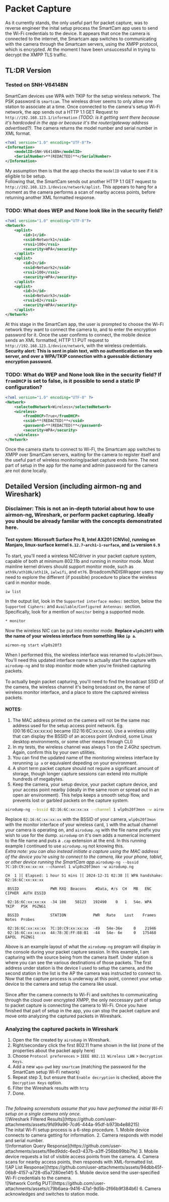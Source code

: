 # Packet Capture
As it currently stands, the only useful part for packet capture, was to reverse engineer the inital setup process the SmartCam app uses to send the Wi-Fi credentials to the device. It appears that once the camera is connected to the internet, the Smartcam app switches to communicating with the camera through the Smartcam servers, using the XMPP protocol, which is encrypted. At the moment I have been unsuccessful in trying to decrypt the XMPP TLS traffic.

## TL:DR Version
### Tested on SNH-V6414BN
SmartCam devices use WPA with TKIP for the setup wireless network. The PSK password is `smartcam`. The wireless driver seems to only allow one station to associate at a time. Once connected to the camera's setup Wi-Fi network, the app sends out a HTTP 1.1 GET Request to `http://192.168.123.1/information` *(TODO: is it getting sent there because it's hardcoded in the app or because it's the router/gateway address advertised?)*. The camera returns the model number and serial number in XML format.
```xml
<?xml version="1.0" encoding="UTF-8"?>
<Information>
    <modelID>SNH-V6414BN</modelID>
    <SerialNumber>**(REDACTED)**</SerialNumber>
</Information>
```
My assumption then is that the app checks the `modelID` value to see if it is eligible to be setup. <br>
Following that, the SmartCam sends out another HTTP 1.1 GET request to `http://192.168.123.1/device/network/aplist`. This appears to hang for a moment as the camera performs a scan of nearby access points, before returning another XML formatted response.
### TODO: What does WEP and None look like in the security field?
```xml
<?xml version="1.0" encoding="UTF-8"?>
<Network>
    <aplist>
        <id>1</id>
        <ssid>Network1</ssid>
        <rssi>100</rssi>
        <security>WPA</security>
    </aplist>
    <aplist>
        <id>2</id>
        <ssid>Network2</ssid>
        <rssi>100</rssi>
        <security>WPA</security>
    </aplist>
    <aplist>
        <id>3</id>
        <ssid>Network3</ssid>
        <rssi>82</rssi>
        <security>WPA</security>
    </aplist>
</Network>
```
At this stage in the SmartCam app, the user is prompted to choose the Wi-Fi network they want to connect the camera to, and to enter the encryption password for it. Once the user confirms to connect, the mobile device sends an XML formatted, HTTP 1.1 PUT request to `http://192.168.123.1/device/network`, with the wireless credentials. **Security alert: This is sent in plain text, with no authentication on the web server, and over a WPA/TKIP connection with a guessable dictionary encryption password.**
### TODO: What do WEP and None look like in the security field? If `fromDHCP` is set to false, is it possible to send a static IP configuration?
```xml
<?xml version="1.0" encoding="UTF-8" ?>
<Network>
    <selectedNetwork>Wireless</selectedNetwork>
    <wireless>
        <fromDHCP>True</fromDHCP>
        <ssid>**(REDACTED)**</ssid>
        <password>**(REDACTED)**</password>
        <security>WPA</security>
    </wireless>
</Network>
```
Once the camera starts to connect to Wi-Fi, the Smartcam app switches to XMPP over SmartCam servers, waiting for the camera to register itself and the useful part of wireless monitoring/packet capture ends here. The next part of setup in the app for the name and admin password for the camera are not done locally.

## Detailed Version (including airmon-ng and Wireshark)
### Disclaimer: This is not an in-depth tutorial about how to use airmon-ng, Wireshark, or perform packet capturing. Ideally you should be already familar with the concepts demonstrated here.

#### Test system: Microsoft Surface Pro 8, Intel AX201 (CNVio), running on Manjaro, linux-surface kernel ```6.12.7-arch1-1-surface```, and `iw` version `6.9`

To start, you'll need a wireless NIC/driver in your packet capture system, capable of both at minimum 802.11b and running in monitor mode. Most mainline kernel drivers should support monitor mode, such as ```ath9k/ath10k/ath11k```, ```iwlwifi```, and ```mt76```. Broadcom/NDISWrapper users may need to explore the different (if possible) procedure to place the wireless card in monitor mode.
```
iw list
```
In the output list, look in the ``Supported interface modes:`` section, below the ``Supported Ciphers:`` and ``Available/Configured Antennas:`` section. Specifically, look for a mention of ``monitor`` being a supported mode.
<br>
```bash
* monitor
```
Now the wireless NIC can be put into monitor mode. <b>Replace ``wlp0s20f3`` with the name of your wireless interface from something like `ip a`.</b>
```bash
airmon-ng start wlp0s20f3
```
When I performed this, the wireless interface was renamed to `wlp0s20f3mon`. You'll need this updated interface name to actually start the capture with `airodump-ng` and to stop monitor mode when you're finished capturing packets.
<br>
<br>
To actually begin packet capturing, you'll need to find the broadcast SSID of the camera, the wireless channel it's being broadcast on, the name of wireless monitor interface, and a place to store the captured wireless packets.
#### NOTES:
1. The MAC address printed on the camera will not be the same mac address used for the setup access point network. Eg. (00:16:6C:xx:xx:xx) became (02:16:6C:xx:xx:xx). Use a wireless utility that can display the BSSID of an access point (Android, some Linux desktop environments, or some other means through CLI)
2. In my tests, the wireless channel was always 1 on the 2.4Ghz spectrum. Again, confirm this by your own utilities.
3. You can find the updated name of the monitoring wireless interface by rerunning `ip a` or equivalent depeding on your environment.
4. A short term packet capture should not require a significant amount of storage, though longer capture sessions can extend into multiple hundreds of megabytes.
5. Keep the camera, your setup device, your packet capture device, and your access point nearby (ideally in the same room or spread out in an open air environment). This helps keeps a smooth setup flow, and prevents lost or garbled packets on the capture system.
```bash
airodump-ng --bssid 02:16:6C:xx:xx:xx --channel 1 wlp0s20f3mon -w airodump.ng
```
Replace `02:16:6C:xx:xx:xx` with the BSSID of your camera, `wlp0s20f3mon` with the monitor interface of your wireless card, `1` with the actual channel your camera is operating on, and `airodump.ng` with the file name prefix you wish to use for the dump. ```airodump``` on it's own adds a numerical increment to the file name and puts a ```.cap``` extension at the end. In this running example I continued to use ```airodump.ng``` not knowing this.
<br><i>Extra note: you can also instead initiate a capture using the MAC address of the device you're using to connect to the camera, like your phone, tablet, or other device running the SmartCam app.</i>``airodump-ng --bssid 7C:10:C9:xx:xx:xx --channel 1 wlp0s20f3mon -w airodump.ng``
```
CH  1 ][ Elapsed: 1 hour 51 mins ][ 2024-12-31 02:38 ][ WPA handshake: 02:16:6C:xx:xx:xx

 BSSID              PWR RXQ  Beacons    #Data, #/s  CH   MB   ENC CIPHER  AUTH ESSID

 02:16:6C:xx:xx:xx  -34 100    58123   192490    0   1   54e. WPA  TKIP   PSK  PGZNG1                       

 BSSID              STATION            PWR   Rate    Lost    Frames  Notes  Probes

 02:16:6C:xx:xx:xx  7C:10:C9:xx:xx:xx  -49   54e-36e     0    21946                                         
 02:16:6C:xx:xx:xx  44:78:3E:FF:88:B1  -44   54e- 6e     0   175468  EAPOL  PGZNG1
```
Above is an example layout of what the `airodump-ng` program will display in the console during your packet capture session. In this example, I am capturing with the source being from the camera itself. Under station is where you can see the various destinations of those packets. The first address under station is the device I used to setup the camera, and the second station in the list is the AP the camera was instructed to connect to. Now that the capture process is underway at this point, connect your setup device to the camera and setup the camera like usual.<br>
<br>
Since after the camera connects to Wi-Fi and switches to communicating through the cloud over encrypted XMPP, the only neccessary part of setup to packet capture is connecting the camera to Wi-Fi. Once you have finished that part of setup in the app, you can stop the packet capture and move onto analyzing the captured packets in Wireshark.

### Analyzing the captured packets in Wireshark
1. Open the file created by ```airodump``` in Wireshark.
2. Right/secondary click the first 802.11 frame shown in the list (none of the properties about the packet apply here)
3. Choose ```Protocol preferences``` > ```IEEE 802.11 Wireless LAN``` > ```Decryption Keys```.
4. Add a new ```wpa-pwd``` key ```smartcam``` (matching the password for the SmartCam setup Wi-Fi network)
5. Repeat step 3, but ensure that ```Enable decryption``` is checked, above the ```Decryption Keys``` option.
6. Filter the Wireshark results with ```http```
7. Done.
<br>
<i>
The following screenshots assume that you have perfromed the initial Wi-Fi setup on a single camera only once. 
</i>
<br>
![Wireshark Filtered Results](https://github.com/user-attachments/assets/9fd99a96-7cd6-444a-95df-b973b4e88215)
<br>
The inital Wi-Fi setup process is a 6-step procedure.
1. Mobile device connects to camera getting for information.
2. Camera responds with model and serial number.<br>
![Information Query Response](https://github.com/user-attachments/assets/f8ed9ddc-6ed3-437b-a3ff-256bb99bb7fe)
3. Mobile device requests a list of visible access points from the camera.
4. Camera scans for nearby access points, then responds with XML-formatted list.<br>
![AP List Response](https://github.com/user-attachments/assets/94dbb45f-06b8-4157-a728-d5a7280ee14f)
5. Mobile device send the user-specified Wi-Fi credentials to the camera.<br>
![Network Config PUT](https://github.com/user-attachments/assets/c79b6aea-9416-47a1-9d5b-2f66b9f384b6)
6. Camera acknowledges and switches to station mode.
